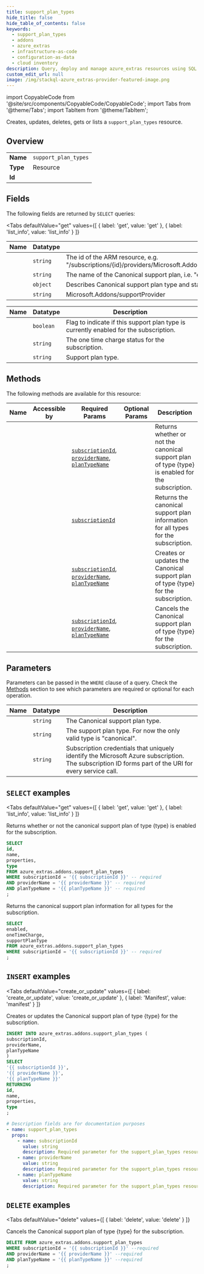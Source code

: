 ```yaml
--- 
title: support_plan_types
hide_title: false
hide_table_of_contents: false
keywords:
  - support_plan_types
  - addons
  - azure_extras
  - infrastructure-as-code
  - configuration-as-data
  - cloud inventory
description: Query, deploy and manage azure_extras resources using SQL
custom_edit_url: null
image: /img/stackql-azure_extras-provider-featured-image.png
---
```


import CopyableCode from '@site/src/components/CopyableCode/CopyableCode';
import Tabs from '@theme/Tabs';
import TabItem from '@theme/TabItem';

Creates, updates, deletes, gets or lists a <code>support_plan_types</code> resource.

## Overview
<table><tbody>
<tr><td><b>Name</b></td><td><code>support_plan_types</code></td></tr>
<tr><td><b>Type</b></td><td>Resource</td></tr>
<tr><td><b>Id</b></td><td><CopyableCode code="azure_extras.addons.support_plan_types" /></td></tr>
</tbody></table>

## Fields

The following fields are returned by `SELECT` queries:

<Tabs
    defaultValue="get"
    values={[
        { label: 'get', value: 'get' },
        { label: 'list_info', value: 'list_info' }
    ]}
>
<TabItem value="get">

<table>
<thead>
    <tr>
    <th>Name</th>
    <th>Datatype</th>
    <th>Description</th>
    </tr>
</thead>
<tbody>
<tr>
    <td><CopyableCode code="id" /></td>
    <td><code>string</code></td>
    <td>The id of the ARM resource, e.g. "/subscriptions/&#123;id&#125;/providers/Microsoft.Addons/supportProvider/&#123;supportProviderName&#125;/supportPlanTypes/&#123;planTypeName&#125;".</td>
</tr>
<tr>
    <td><CopyableCode code="name" /></td>
    <td><code>string</code></td>
    <td>The name of the Canonical support plan, i.e. "essential", "standard" or "advanced".</td>
</tr>
<tr>
    <td><CopyableCode code="properties" /></td>
    <td><code>object</code></td>
    <td>Describes Canonical support plan type and status.</td>
</tr>
<tr>
    <td><CopyableCode code="type" /></td>
    <td><code>string</code></td>
    <td>Microsoft.Addons/supportProvider</td>
</tr>
</tbody>
</table>
</TabItem>
<TabItem value="list_info">

<table>
<thead>
    <tr>
    <th>Name</th>
    <th>Datatype</th>
    <th>Description</th>
    </tr>
</thead>
<tbody>
<tr>
    <td><CopyableCode code="enabled" /></td>
    <td><code>boolean</code></td>
    <td>Flag to indicate if this support plan type is currently enabled for the subscription.</td>
</tr>
<tr>
    <td><CopyableCode code="oneTimeCharge" /></td>
    <td><code>string</code></td>
    <td>The one time charge status for the subscription.</td>
</tr>
<tr>
    <td><CopyableCode code="supportPlanType" /></td>
    <td><code>string</code></td>
    <td>Support plan type.</td>
</tr>
</tbody>
</table>
</TabItem>
</Tabs>

## Methods

The following methods are available for this resource:

<table>
<thead>
    <tr>
    <th>Name</th>
    <th>Accessible by</th>
    <th>Required Params</th>
    <th>Optional Params</th>
    <th>Description</th>
    </tr>
</thead>
<tbody>
<tr>
    <td><a href="#get"><CopyableCode code="get" /></a></td>
    <td><CopyableCode code="select" /></td>
    <td><a href="#parameter-subscriptionId"><code>subscriptionId</code></a>, <a href="#parameter-providerName"><code>providerName</code></a>, <a href="#parameter-planTypeName"><code>planTypeName</code></a></td>
    <td></td>
    <td>Returns whether or not the canonical support plan of type &#123;type&#125; is enabled for the subscription.</td>
</tr>
<tr>
    <td><a href="#list_info"><CopyableCode code="list_info" /></a></td>
    <td><CopyableCode code="select" /></td>
    <td><a href="#parameter-subscriptionId"><code>subscriptionId</code></a></td>
    <td></td>
    <td>Returns the canonical support plan information for all types for the subscription.</td>
</tr>
<tr>
    <td><a href="#create_or_update"><CopyableCode code="create_or_update" /></a></td>
    <td><CopyableCode code="insert" /></td>
    <td><a href="#parameter-subscriptionId"><code>subscriptionId</code></a>, <a href="#parameter-providerName"><code>providerName</code></a>, <a href="#parameter-planTypeName"><code>planTypeName</code></a></td>
    <td></td>
    <td>Creates or updates the Canonical support plan of type &#123;type&#125; for the subscription.</td>
</tr>
<tr>
    <td><a href="#delete"><CopyableCode code="delete" /></a></td>
    <td><CopyableCode code="delete" /></td>
    <td><a href="#parameter-subscriptionId"><code>subscriptionId</code></a>, <a href="#parameter-providerName"><code>providerName</code></a>, <a href="#parameter-planTypeName"><code>planTypeName</code></a></td>
    <td></td>
    <td>Cancels the Canonical support plan of type &#123;type&#125; for the subscription.</td>
</tr>
</tbody>
</table>

## Parameters

Parameters can be passed in the `WHERE` clause of a query. Check the [Methods](#methods) section to see which parameters are required or optional for each operation.

<table>
<thead>
    <tr>
    <th>Name</th>
    <th>Datatype</th>
    <th>Description</th>
    </tr>
</thead>
<tbody>
<tr id="parameter-planTypeName">
    <td><CopyableCode code="planTypeName" /></td>
    <td><code>string</code></td>
    <td>The Canonical support plan type.</td>
</tr>
<tr id="parameter-providerName">
    <td><CopyableCode code="providerName" /></td>
    <td><code>string</code></td>
    <td>The support plan type. For now the only valid type is "canonical".</td>
</tr>
<tr id="parameter-subscriptionId">
    <td><CopyableCode code="subscriptionId" /></td>
    <td><code>string</code></td>
    <td>Subscription credentials that uniquely identify the Microsoft Azure subscription. The subscription ID forms part of the URI for every service call.</td>
</tr>
</tbody>
</table>

## `SELECT` examples

<Tabs
    defaultValue="get"
    values={[
        { label: 'get', value: 'get' },
        { label: 'list_info', value: 'list_info' }
    ]}
>
<TabItem value="get">

Returns whether or not the canonical support plan of type &#123;type&#125; is enabled for the subscription.

```sql
SELECT
id,
name,
properties,
type
FROM azure_extras.addons.support_plan_types
WHERE subscriptionId = '{{ subscriptionId }}' -- required
AND providerName = '{{ providerName }}' -- required
AND planTypeName = '{{ planTypeName }}' -- required
;
```
</TabItem>
<TabItem value="list_info">

Returns the canonical support plan information for all types for the subscription.

```sql
SELECT
enabled,
oneTimeCharge,
supportPlanType
FROM azure_extras.addons.support_plan_types
WHERE subscriptionId = '{{ subscriptionId }}' -- required
;
```
</TabItem>
</Tabs>


## `INSERT` examples

<Tabs
    defaultValue="create_or_update"
    values={[
        { label: 'create_or_update', value: 'create_or_update' },
        { label: 'Manifest', value: 'manifest' }
    ]}
>
<TabItem value="create_or_update">

Creates or updates the Canonical support plan of type &#123;type&#125; for the subscription.

```sql
INSERT INTO azure_extras.addons.support_plan_types (
subscriptionId,
providerName,
planTypeName
)
SELECT 
'{{ subscriptionId }}',
'{{ providerName }}',
'{{ planTypeName }}'
RETURNING
id,
name,
properties,
type
;
```
</TabItem>
<TabItem value="manifest">

```yaml
# Description fields are for documentation purposes
- name: support_plan_types
  props:
    - name: subscriptionId
      value: string
      description: Required parameter for the support_plan_types resource.
    - name: providerName
      value: string
      description: Required parameter for the support_plan_types resource.
    - name: planTypeName
      value: string
      description: Required parameter for the support_plan_types resource.
```
</TabItem>
</Tabs>


## `DELETE` examples

<Tabs
    defaultValue="delete"
    values={[
        { label: 'delete', value: 'delete' }
    ]}
>
<TabItem value="delete">

Cancels the Canonical support plan of type &#123;type&#125; for the subscription.

```sql
DELETE FROM azure_extras.addons.support_plan_types
WHERE subscriptionId = '{{ subscriptionId }}' --required
AND providerName = '{{ providerName }}' --required
AND planTypeName = '{{ planTypeName }}' --required
;
```
</TabItem>
</Tabs>
